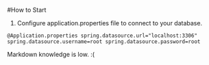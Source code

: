 #How to Start

1. Configure application.properties file to connect to your database.

`@Application.properties
    spring.datasource.url="localhost:3306"
    spring.datasource.username=root
    spring.datasource.password=root`

Markdown knowledge is low. :(